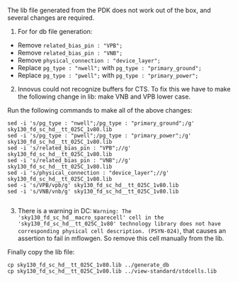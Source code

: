 The lib file generated from the PDK does not work out of the box, and several changes are required.

1. For for db file generation:
* Remove `related_bias_pin : "VPB";`
* Remove `related_bias_pin : "VNB";`
* Remove `physical_connection : "device_layer";`
* Replace `pg_type : "nwell";` with `pg_type : "primary_ground";`
* Replace `pg_type : "pwell";` with `pg_type : "primary_power";`

2. Innovus could not recognize buffers for CTS. To fix this we have to make the following change in lib: make VNB and VPB lower case. 

Run the following commands to make all of the above changes:
```
sed -i 's/pg_type : "nwell";/pg_type : "primary_ground";/g' sky130_fd_sc_hd__tt_025C_1v80.lib 
sed -i 's/pg_type : "pwell";/pg_type : "primary_power";/g' sky130_fd_sc_hd__tt_025C_1v80.lib     
sed -i 's/related_bias_pin : "VPB";//g' sky130_fd_sc_hd__tt_025C_1v80.lib                                   
sed -i 's/related_bias_pin : "VNB";//g' sky130_fd_sc_hd__tt_025C_1v80.lib                                   
sed -i 's/physical_connection : "device_layer";//g' sky130_fd_sc_hd__tt_025C_1v80.lib    
sed -i 's/VPB/vpb/g' sky130_fd_sc_hd__tt_025C_1v80.lib                                                                                            
sed -i 's/VNB/vnb/g' sky130_fd_sc_hd__tt_025C_1v80.lib                                               
```

3. There is a warning in DC: `Warning: The 'sky130_fd_sc_hd__macro_sparecell' cell in the 'sky130_fd_sc_hd__tt_025C_1v80' technology library does not have corresponding physical cell description. (PSYN-024)`, that causes an assertion to fail in mflowgen. So remove this cell manually from the lib.

Finally copy the lib file:
```
cp sky130_fd_sc_hd__tt_025C_1v80.lib ../generate_db
cp sky130_fd_sc_hd__tt_025C_1v80.lib ../view-standard/stdcells.lib
```
